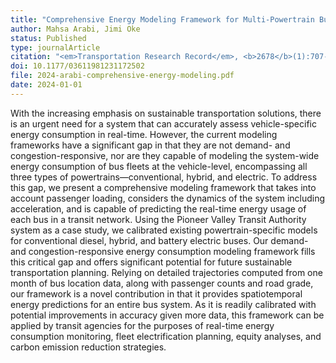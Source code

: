 ```yaml
---
title: "Comprehensive Energy Modeling Framework for Multi-Powertrain Bus Transit Systems"
author: Mahsa Arabi, Jimi Oke
status: Published
type: journalArticle
citation: "<em>Transportation Research Record</em>, <b>2678</b>(1):707-720"
doi: 10.1177/03611981231172502
file: 2024-arabi-comprehensive-energy-modeling.pdf
date: 2024-01-01
---
```



With the increasing emphasis on sustainable transportation solutions, there is an urgent need for a system that can accurately assess vehicle-specific energy consumption in real-time. However, the current modeling frameworks have a significant gap in that they are not demand- and congestion-responsive, nor are they capable of modeling the system-wide energy consumption of bus fleets at the vehicle-level, encompassing all three types of powertrains—conventional, hybrid, and electric. To address this gap, we present a comprehensive modeling framework that takes into account passenger loading, considers the dynamics of the system including acceleration, and is capable of predicting the real-time energy usage of each bus in a transit network. Using the Pioneer Valley Transit Authority system as a case study, we calibrated existing powertrain-specific models for conventional diesel, hybrid, and battery electric buses. Our demand- and congestion-responsive energy consumption modeling framework fills this critical gap and offers significant potential for future sustainable transportation planning. Relying on detailed trajectories computed from one month of bus location data, along with passenger counts and road grade, our framework is a novel contribution in that it provides spatiotemporal energy predictions for an entire bus system. As it is readily calibrated with potential improvements in accuracy given more data, this framework can be applied by transit agencies for the purposes of real-time energy consumption monitoring, fleet electrification planning, equity analyses, and carbon emission reduction strategies.
